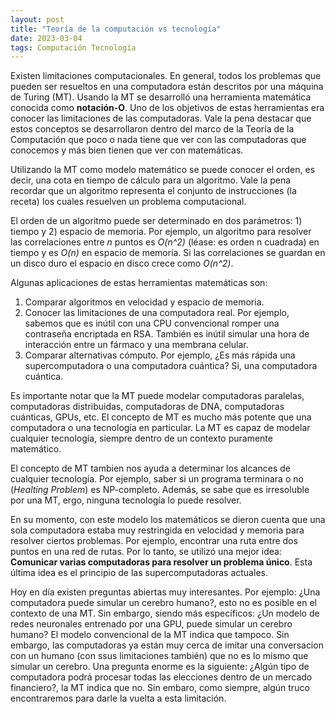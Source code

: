 ```yaml
---
layout: post
title: "Teoría de la computación vs tecnología"
date: 2023-03-04
tags: Computación Tecnología
---
```


Existen limitaciones computacionales. En general, todos los problemas que pueden ser resueltos en una computadora están descritos por una máquina de Turing (MT). Usando la MT se desarrolló una herramienta matemática conocida como **notación-O**. Uno de los objetivos de estas herramientas era conocer las limitaciones de las computadoras. Vale la pena destacar que estos conceptos se desarrollaron dentro del marco de la Teoría de la Computación que poco o nada tiene que ver con las computadoras que conocemos y más bien tienen que ver con matemáticas.

Utilizando la MT como modelo matemático se puede conocer el orden, es decir, una cota en tiempo de cálculo para un algoritmo. Vale la pena recordar que un algoritmo representa el conjunto de instrucciones (la receta) los cuales resuelven un problema computacional. 

El orden de un algoritmo puede ser determinado en dos parámetros: 1) tiempo y 2) espacio de memoria. Por ejemplo, un algoritmo para resolver las correlaciones entre *n* puntos es *O(n^2)* (léase: es orden n cuadrada) en tiempo y es *O(n)* en espacio de memoria. Si las correlaciones se guardan en un disco duro el espacio en disco crece como *O(n^2)*.

Algunas aplicaciones de estas herramientas matemáticas son:

1.	Comparar algoritmos en velocidad y espacio de memoria.
2.	Conocer las limitaciones de una computadora real. Por ejemplo, sabemos que es inútil con una CPU convencional romper una contraseña encriptada en RSA. También es inútil simular una hora de interacción entre un fármaco y una membrana celular. 
3.	Comparar alternativas cómputo. Por ejemplo, ¿Es más rápida una supercomputadora o una computadora cuántica? Si, una computadora cuántica.

Es importante notar que la MT puede modelar computadoras paralelas, computadoras distribuidas, computadoras de DNA, computadoras cuánticas, GPUs, etc. El concepto de MT es mucho más potente que una computadora o una tecnología en particular. La MT es capaz de modelar cualquier tecnología, siempre dentro de un contexto puramente matemático.

El concepto de MT tambien nos ayuda a determinar los alcances de cualquier tecnología. Por ejemplo, saber si un programa terminara o no (*Healting Problem*) es NP-completo. Además, se sabe que es irresoluble por una MT, ergo, ninguna tecnología lo puede resolver.

En su momento, con este modelo los matemáticos se dieron cuenta que una sola computadora estaba muy restringida en velocidad y memoria para resolver ciertos problemas. Por ejemplo, encontrar una ruta entre dos puntos en una red de rutas. Por lo tanto, se utilizó una mejor idea: **Comunicar varias computadoras para resolver un problema único**. Esta última idea es el principio de las supercomputadoras actuales.

Hoy en día existen preguntas abiertas muy interesantes. Por ejemplo: ¿Una computadora puede simular un cerebro humano?, esto no es posible en el contexto de una MT. Sin embargo, siendo más específicos: ¿Un modelo de redes neuronales entrenado por una GPU, puede simular un cerebro humano? El modelo convencional de la MT indica que tampoco. Sin embargo, las computadoras ya están muy cerca de imitar una conversacion con un humano (con ssus limitaciones también) que no es lo mismo que simular un cerebro. Una pregunta enorme es la siguiente: ¿Algún tipo de computadora podrá procesar todas las elecciones dentro de un mercado financiero?, la MT indica que no. Sin embaro, como siempre, algún truco encontraremos para darle la vuelta a esta limitación.




